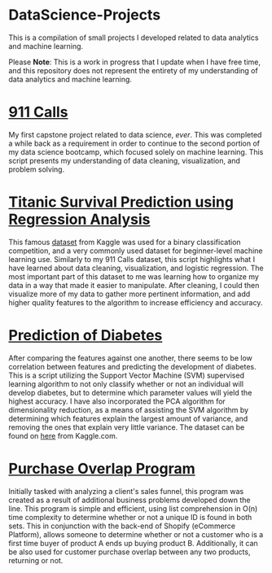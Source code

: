 # DataScience-Projects
This is a compilation of small projects I developed related to data analytics and machine learning.

Please **Note**: This is a work in progress that I update when I have free time, and this repository does not represent the entirety of my understanding of data analytics and machine learning.

# [911 Calls](https://github.com/MilanDean/DataScience-Projects/blob/master/911%20Calls/DataCleaning911CallsCapstoneProject.ipynb)
My first capstone project related to data science, *ever*. This was completed a while back as a requirement in order to continue to the second portion of my data science bootcamp, which focused solely on machine learning.
This script presents my understanding of data cleaning, visualization, and problem solving.


# [Titanic Survival Prediction using Regression Analysis](https://github.com/MilanDean/DataScience-Projects/blob/master/Titanic%20Regression%20Analysis/Titanic%20Survival%20Prediction%20(Data%20Cleaning%20and%20Visualization).ipynb)
This famous [dataset](https://www.kaggle.com/c/titanic) from Kaggle was used for a binary classification competition, and a very commonly used dataset for beginner-level
machine learning use. Similarly to my 911 Calls dataset, this script highlights what I have learned about data cleaning, visualization, and logistic regression.
The most important part of this dataset to me was learning how to organize my data in a way that made it easier to manipulate. After cleaning, I could then visualize more of my data to gather more pertinent information, and add higher quality features to the algorithm to increase efficiency and accuracy.


# [Prediction of Diabetes](https://github.com/MilanDean/DataScience-Projects/blob/master/Prediction%20of%20Diabetes.ipynb)
After comparing the features against one another, there seems to be low correlation between features and predicting the development of diabetes.
This is a script utilizing the Support Vector Machine (SVM) supervised learning algorithm to not only classify whether or not an individual will develop diabetes, but to determine which parameter values will yield the highest accuracy.
I have also incorporated the PCA algorithm for dimensionality reduction, as a means of assisting the SVM algorithm by determining which features explain the largest amount of variance, and removing the ones that explain very little variance. 
The dataset can be found on [here](https://www.kaggle.com/uciml/pima-indians-diabetes-database) from Kaggle.com.

# [Purchase Overlap Program](https://github.com/MilanDean/DataScience-Projects/blob/master/fastOverlap_purchases.py)
Initially tasked with analyzing a client's sales funnel, this program was created as a result of additional business problems developed down the line. This program is simple and efficient, using list comprehension in O(n) time complexity to determine whether or not a unique ID is found in both sets. This in conjunction with the back-end of Shopify (eCommerce Platform), allows someone to determine whether or not a customer who is a first time buyer of product A ends up buying product B. Additionally, it can be also used for customer purchase overlap between any two products, returning or not.
